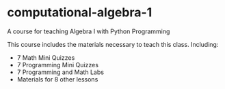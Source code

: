 # computational-algebra-1
A course for teaching Algebra I with Python Programming


This course includes the materials necessary to teach this class. Including: 

<ul>
<li> 7 Math Mini Quizzes
<li> 7 Programming Mini Quizzes
<li> 7 Programming and Math Labs
<li> Materials for 8 other lessons
</li>
</ul>
